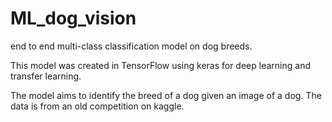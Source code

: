 # ML_dog_vision
end to end multi-class classification model on dog breeds.

This model was created in TensorFlow using keras for deep learning and transfer learning.

The model aims to identify the breed of a dog given an image of a dog.
The data is from an old competition on kaggle.
